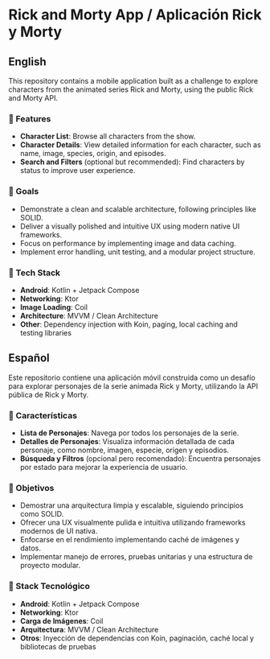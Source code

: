 # Rick and Morty App / Aplicación Rick y Morty

## English

This repository contains a mobile application built as a challenge to explore characters from the animated series Rick and Morty, using the public Rick and Morty API.

### 📱 Features
- **Character List**: Browse all characters from the show.
- **Character Details**: View detailed information for each character, such as name, image, species, origin, and episodes.
- **Search and Filters** (optional but recommended): Find characters by status to improve user experience.

### 🎯 Goals
- Demonstrate a clean and scalable architecture, following principles like SOLID.
- Deliver a visually polished and intuitive UX using modern native UI frameworks.
- Focus on performance by implementing image and data caching.
- Implement error handling, unit testing, and a modular project structure.

### 🧰 Tech Stack
- **Android**: Kotlin + Jetpack Compose
- **Networking**: Ktor
- **Image Loading**: Coil
- **Architecture**: MVVM / Clean Architecture
- **Other**: Dependency injection with Koin, paging, local caching and testing libraries

## Español

Este repositorio contiene una aplicación móvil construida como un desafío para explorar personajes de la serie animada Rick y Morty, utilizando la API pública de Rick y Morty.

### 📱 Características
- **Lista de Personajes**: Navega por todos los personajes de la serie.
- **Detalles de Personajes**: Visualiza información detallada de cada personaje, como nombre, imagen, especie, origen y episodios.
- **Búsqueda y Filtros** (opcional pero recomendado): Encuentra personajes por estado para mejorar la experiencia de usuario.

### 🎯 Objetivos
- Demostrar una arquitectura limpia y escalable, siguiendo principios como SOLID.
- Ofrecer una UX visualmente pulida e intuitiva utilizando frameworks modernos de UI nativa.
- Enfocarse en el rendimiento implementando caché de imágenes y datos.
- Implementar manejo de errores, pruebas unitarias y una estructura de proyecto modular.

### 🧰 Stack Tecnológico
- **Android**: Kotlin + Jetpack Compose
- **Networking**: Ktor
- **Carga de Imágenes**: Coil
- **Arquitectura**: MVVM / Clean Architecture
- **Otros**: Inyección de dependencias con Koin, paginación, caché local y bibliotecas de pruebas